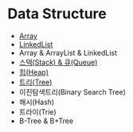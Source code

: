# Data Structure
  
- [Array](https://github.com/woorifisa/2023-CS-Study/blob/main/Data%20Structure/Array.md)
- [LinkedList](https://github.com/woorifisa-member/2023-CS-Study/blob/main/Data%20Structure/LinkedList.md)
- Array & ArrayList & LinkedList
- [스택(Stack) & 큐(Queue)](https://github.com/woorifisa-member/2023-CS-Study/blob/main/Data%20Structure/Stack_Queue.md)
- [힙(Heap)](https://github.com/woorifisa-member/2023-CS-Study/blob/main/Data%20Structure/Heap.md)
- [트리(Tree)](https://github.com/woorifisa-member/2023-CS-Study/blob/main/Data%20Structure/Tree.md)
- 이진탐색트리(Binary Search Tree)
- 해시(Hash)
- 트라이(Trie)
- B-Tree & B+Tree

